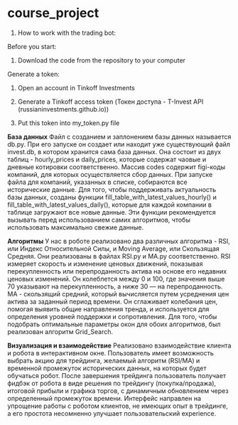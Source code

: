# course_project

1. How to work with the trading bot:

Before you start:

1. Download the code from the repository to your computer

Generate a token:

1. Open an account in Tinkoff Investments

2. Generate a Tinkoff access token (Токен доступа - T-Invest API (russianinvestments.github.io))

3. Put this token into my_token.py file

**База данных**
Файл с созданием и заплонением базы данных называется db.py. При его запуске он создает или находит уже существующий файл invest.db, в котором хранится сама база данных. Она состоит из двух таблиц - hourly_prices и daily_prices, которые содержат чаовые и дневные котировки соответственно. Массив codes содержит figi-коды компаний, для которых осуществляется сбор данных. При запуске файла для компаний, указанных в списке, собираются все исторические данные. Для того, чтобы поддерживать актуальность базы данных, созданы функции fill_table_with_latest_values_hourly() и fill_table_with_latest_values_daily(), которые для каждой компании в таблице загружают все новые данные. Эти функции рекомендуется вызывать перед использованием самих алгоритмов, чтобы использовать максимально свежие данные.


**Алгоритмы**
У нас в роботе реализовано два различных алгоритма - RSI, или Индекс Относительной Силы, и Moving Average, или Скользящая Средняя. Они реализованы в файлах RSI.py и MA.py соответственно. RSI измеряет скорость и изменение ценовых движений, показывая перекупленность или перепроданность актива на основе его недавних ценовых изменений. Он колеблется между 0 и 100, где значения выше 70 указывают на перекупленность, а ниже 30 — на перепроданность. MA - скользящий средний, который вычисляется путем усреднения цен актива за заданный период времени. Он сглаживает колебания цен, помогая выявить общие направления тренда, и используется для определения уровней поддержки и сопротивления. Для того, чтобы подобрать оптимальные параметры окон для обоих алгоритмов, был реализован алгоритм Grid_Search. 

**Визуализация и взаимодействие**
Реализовано взаимодействие клиента и робота в интерактивном окне. Пользователь имеет возможность выбрать акцию для трейдинга, желаемый алгоритм (RSI/MA) и временной промежуток исторических данных, на которых будет обучаться робот. После завершения трейдинга пользователь получает фидбэк от робота в виде решения по трейдингу (покупка/продажа), итоговой прибыли и графика торгов, с динамичным обновлением через определенный промежуток времени. Интерфейс направлен на упрощение работы с роботом клиентов, не имеющих опыт в трейдинге, а его простота несомненно улучшает пользовательский experience.
